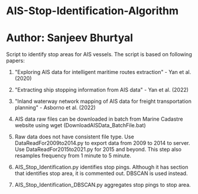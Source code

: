 # AIS-Stop-Identification-Algorithm 
# Author: Sanjeev Bhurtyal

Script to identify stop areas for AIS vessels.
The script is based on following papers:
1. "Exploring AIS data for intelligent maritime routes extraction" - Yan et al. (2020)
2. "Extracting ship stopping information from AIS data" - Yan et al. (2022)
3. "Inland waterway network mapping of AIS data for freight transportation planning" - Asborno et al. (2022)



1.  AIS data raw files can be downloaded in batch from Marine Cadastre website using wget (DownloadAISData_BatchFile.bat)
2. Raw data does not have consistent file type. Use DataReadFor2009to2014.py to export data from 2009 to 2014 to server. Use DataReadFor2015to2021.py for 2015 and beyond. This step also resamples frequency from 1 minute to 5 minute.
3. AIS_Stop_Identification.py identifies stop pings. Although it has section that identifies stop area, it is commented out. DBSCAN is used instead.
4. AIS_Stop_Identification_DBSCAN.py aggregates stop pings to stop area.
